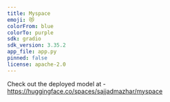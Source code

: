 ```yaml
---
title: Myspace
emoji: 😻
colorFrom: blue
colorTo: purple
sdk: gradio
sdk_version: 3.35.2
app_file: app.py
pinned: false
license: apache-2.0
---
```


Check out the deployed model at - https://huggingface.co/spaces/sajjadmazhar/myspace
